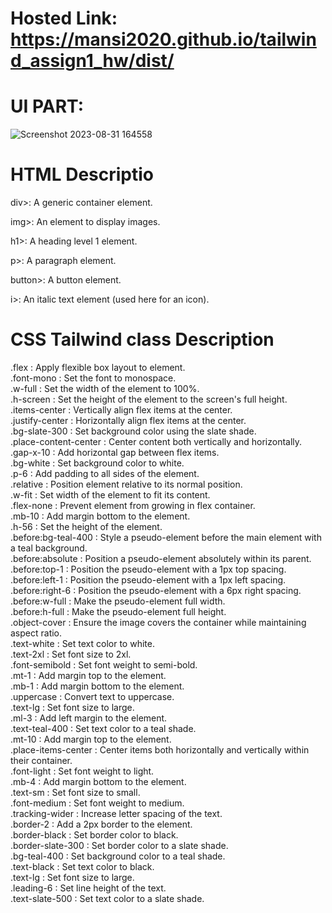# Hosted Link: https://mansi2020.github.io/tailwind_assign1_hw/dist/
# UI PART:
![Screenshot 2023-08-31 164558](https://github.com/mansi2020/tailwind_assign1_hw/assets/57188328/e18d118d-7484-4c41-b0db-9eca92df3ab6)
<h1>HTML Descriptio</h1>
div>: A generic container element.  
  
img>: An element to display images.  

h1>: A heading level 1 element.  
  
p>: A paragraph element.  
  
button>: A button element.   

i>: An italic text element (used here for an icon).  

<h1>CSS Tailwind class Description</h1>
.flex                  : Apply flexible box layout to element.<br>
.font-mono             : Set the font to monospace.<br>
.w-full                : Set the width of the element to 100%.<br>
.h-screen              : Set the height of the element to the screen's full height.<br>
.items-center          : Vertically align flex items at the center.<br>
.justify-center        : Horizontally align flex items at the center.<br>
.bg-slate-300          : Set background color using the slate shade.<br>
.place-content-center  : Center content both vertically and horizontally.<br>
.gap-x-10              : Add horizontal gap between flex items.<br>
.bg-white              : Set background color to white.<br>
.p-6                   : Add padding to all sides of the element.<br>
.relative              : Position element relative to its normal position.<br>
.w-fit                 : Set width of the element to fit its content.<br>
.flex-none             : Prevent element from growing in flex container.<br>
.mb-10                 : Add margin bottom to the element.<br>
.h-56                  : Set the height of the element.<br>
.before:bg-teal-400    : Style a pseudo-element before the main element with a teal background.<br>
.before:absolute       : Position a pseudo-element absolutely within its parent.<br>
.before:top-1          : Position the pseudo-element with a 1px top spacing.<br>
.before:left-1         : Position the pseudo-element with a 1px left spacing.<br>
.before:right-6        : Position the pseudo-element with a 6px right spacing.<br>
.before:w-full         : Make the pseudo-element full width.<br>
.before:h-full         : Make the pseudo-element full height.<br>
.object-cover          : Ensure the image covers the container while maintaining aspect ratio.<br>
.text-white            : Set text color to white.<br>
.text-2xl              : Set font size to 2xl.<br>
.font-semibold        : Set font weight to semi-bold.<br>
.mt-1                  : Add margin top to the element.<br>
.mb-1                  : Add margin bottom to the element.<br>
.uppercase             : Convert text to uppercase.<br>
.text-lg               : Set font size to large.<br>
.ml-3                  : Add left margin to the element.<br>
.text-teal-400         : Set text color to a teal shade.<br>
.mt-10                 : Add margin top to the element.<br>
.place-items-center    : Center items both horizontally and vertically within their container.<br>
.font-light            : Set font weight to light.<br>
.mb-4                  : Add margin bottom to the element.<br>
.text-sm               : Set font size to small.<br>
.font-medium           : Set font weight to medium.<br>
.tracking-wider        : Increase letter spacing of the text.<br>
.border-2              : Add a 2px border to the element.<br>
.border-black          : Set border color to black.<br>
.border-slate-300      : Set border color to a slate shade.<br>
.bg-teal-400           : Set background color to a teal shade.<br>
.text-black            : Set text color to black.<br>
.text-lg               : Set font size to large.<br>
.leading-6             : Set line height of the text.<br>
.text-slate-500        : Set text color to a slate shade.<br>

